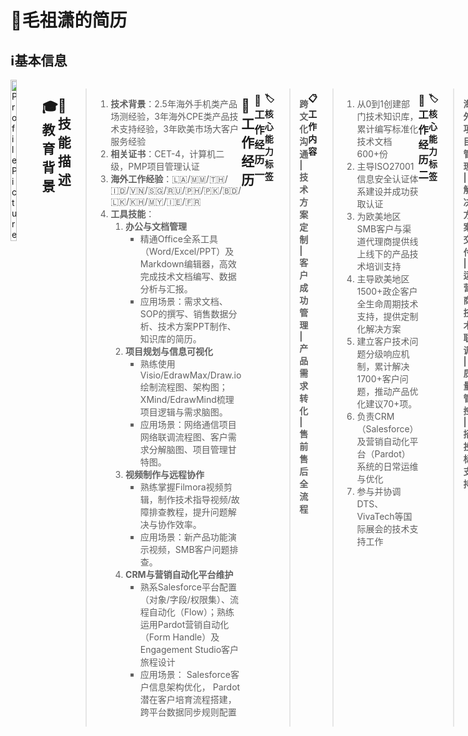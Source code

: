 # 📑毛祖潇的简历

## ℹ️基本信息

<div style="display: flex;"><table><tr><th>🆔姓名：毛祖潇</th><td>✔️<font color="Navy">目前在职，考虑合适新机会</font></td></tr><tr><th>🚹性别：男</th><td>😄年龄：30岁</td></tr><tr><th>🎒学历：本科</th><td>8️⃣➕工作经验：8.5年</td></tr><tr><th>📱电话号码：+86 153-8796-3591</th><td>📧邮箱：<a href="mailto:maozuxiao@foxmail.com">maozuxiao@foxmail.com</a></td></tr><tr><th>🏘️籍贯：江西</th><td>🏪意向地点：深圳</td></tr></table><img src="https://cdn.jsdelivr.net/gh/maozuxiao/Misaki/IMG_5734.jpeg" alt="Profile Picture" style="width: 20%; height: auto;">




------
## 🎓教育背景

|    :date:时间     |      🏫学校名称       |      📌专业      |
| :---------------: | :------------------: | :-------------: |
| 2012/09 - 2016/06 | 中国地质大学江城学院 | 本科 - 通信工程 |

------
## 📎技能描述
> 1. **技术背景**：2.5年海外手机类产品场测经验，3年海外CPE类产品技术支持经验，3年欧美市场大客户服务经验
> 2. **相关证书**：CET-4，计算机二级，PMP项目管理认证
> 3. **海外工作经验**：🇱🇦/🇲🇲/🇹🇭/🇮🇩/🇻🇳/🇸🇬/🇷🇺/🇵🇭/🇵🇰/🇧🇩/🇱🇰/🇰🇭/🇲🇾/🇮🇪/🇫🇷
> 4. **工具技能**：
>    1. **办公与文档管理**
>       - 精通Office全系工具（Word/Excel/PPT）及Markdown编辑器，高效完成技术文档编写、数据分析与汇报。
>       - 应用场景：需求文档、SOP的撰写、销售数据分析、技术方案PPT制作、知识库的简历。
>    2. **项目规划与信息可视化**
>       - 熟练使用Visio/EdrawMax/Draw.io绘制流程图、架构图；XMind/EdrawMind梳理项目逻辑与需求脑图。
>       - 应用场景：网络通信项目网络联调流程图、客户需求分解脑图、项目管理甘特图。
>    3. **视频制作与远程协作**
>       - 熟练掌握Filmora视频剪辑，制作技术指导视频/故障排查教程，提升问题解决与协作效率。
>       - 应用场景：新产品功能演示视频，SMB客户问题排查。
>    4. **CRM与营销自动化平台维护**
>       * 熟系Salesforce平台配置（对象/字段/权限集）、流程自动化（Flow）；熟练运用Pardot营销自动化（Form Handle）及Engagement Studio客户旅程设计
>       * 应用场景： Salesforce客户信息架构优化， Pardot潜在客户培育流程搭建，跨平台数据同步规则配置

------

<div STYLE="page-break-after: always;"></div>

## 📇工作经历

### 📇工作经历一

|   :date:时间   |        🏢公司名称         |   💼岗位名称    |
| :------------: | :----------------------: | :------------: |
| 2022/04 - 至今 | 万兴科技集团股份有限公司 | 高级售前工程师 |

#### 🏷️核心能力标签

> **跨文化沟通 | 技术方案定制 | 客户成功管理 | 产品需求转化 | 售前售后全流程**

#### 📋工作内容

> 1. 从0到1创建部门技术知识库，累计编写标准化技术文档600+份
> 2. 主导ISO27001信息安全认证体系建设并成功获取认证
> 3. 为欧美地区SMB客户与渠道代理商提供线上线下的产品技术培训支持
> 4. 主导欧美地区1500+政企客户全生命周期技术支持，提供定制化解决方案
> 5. 建立客户技术问题分级响应机制，累计解决1700+客户问题，推动产品优化建议70+项。
> 6. 负责CRM（Salesforce）及营销自动化平台（Pardot）系统的日常运维与优化
> 7. 参与并协调DTS、VivaTech等国际展会的技术支持工作


------
### 📇工作经历二

|    :date:时间     |         🏢公司名称          |     💼岗位名称      |
| :---------------: | :------------------------: | :----------------: |
| 2019/01 - 2022/04 | 深圳市通则技术股份有限公司 | 海外技术支持工程师 |

#### 🏷️核心能力标签

> **海外项目管理 | 解决方案交付 | 运营商技术联调 | 质量管控 | 招投标支持**

#### 📋工作内容

> 1. 跟进斯里兰卡、尼泊尔、中东、加拿大、泰国、保加利亚等出货地区项目进度；
> 2. 跟进海外客户送样进度，确保样机软硬件质量能满足客户需求；
> 3. 收集并汇总海外客户反馈的需求、问题咨询、投诉建议、交付进度相关的产品与技术问题，并及时、正确、完整地反馈给研发人员后，追踪解决过程和交付结果直至客户确认关闭问题；
> 4. 负责海外售后，包括现场维护和项目安装。售后维修物料申请，与客户和售后代理商沟通维修目标，整理维修数据，把控维修质量，根据售后部门市场反馈数据进行失效分析，改进产品质量；
> 5. 负责海外标书的填写
> 6. 前往海外和运营商（LK Dialog&SLT etc.）处联调TR069/VOIP&VOLTE/网络注册（信号类、吞吐量）等问题；
> 7. 协助海外客户进行技术培训、新产品宣讲与演示、方案设计等技术交流工作；
> 8. 输出项目相关文档作为组织过程资产。
------
<div STYLE="page-break-after: always;"></div>

### 📇工作经历三

|    :date:时间     |      🏢公司名称       |   💼岗位名称    |
| :---------------: | :------------------: | :------------: |
| 2016/07 - 2019/01 | 维沃移动通信有限公司 | 海外场测工程师 |

#### 🏷️核心能力标签

> **外场测试 | 产品本地化支持 | 运营商技术联调 | 认证国际售后支持 | 质量管理**

#### 📋工作内容

> 1. 负责公司海外产品语音数据网络性能测试，拟定测试计划，发现故障后初步分析并提交，跟进问题至闭环，拟制完成项目的测试报告等；
> 2. 了解海外当地客户的APP使用需求并反馈给公司内部，帮助提高软件本地化程度；
> 3. 海外客户反馈故障到当地门店，前往协助售后部门核实与处理；
> 4. 跟进海外（俄罗斯MTS/Tele2 & 中国台湾 中华电信）运营商入围事务，负责相关任务的分配和人力协调；
> 5. 对接海外（俄罗斯）运营商，获取新技术的信息、网络参数和相关配置信息，联调遇到的网络问题等。

-----